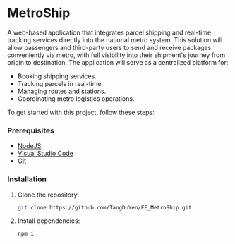 # MetroShip

A web-based application that integrates parcel shipping and real-time tracking services directly into the national metro system. This solution will allow passengers and third-party users to send and receive packages conveniently via metro, with full visibility into their shipment's journey from origin to destination. The application will serve as a centralized platform for:
- Booking shipping services.
- Tracking parcels in real-time.
- Managing routes and stations.
- Coordinating metro logistics operations. 

To get started with this project, follow these steps:

### Prerequisites

- [NodeJS]([https://dotnet.microsoft.com/download](https://nodejs.org/en/download))
- [Visual Studio Code]([https://docs.microsoft.com/en-us/ef/core/](https://code.visualstudio.com/))
- [Git](https://git-scm.com/)

### Installation

1. Clone the repository:
    ```bash
    git clone https://github.com/TangDuYen/FE_MetroShip.git
    ```

2. Install dependencies:
    ```bash
   npm i
    ```
